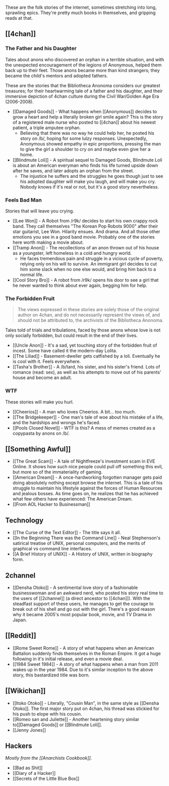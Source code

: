 These are the folk stories of the internet, sometimes stretching into long, sprawling epics. They're pretty much books in themselves, and gripping reads at that.

## [[4chan]]

### The Father and his Daughter

Tales about anons who discovered an orphan in a terrible situation, and with the unexpected encouragement of the legions of Anonymous, helped them back up to their feet. Those anons became more than kind strangers; they became the child's mentors and adopted fathers.

These are the stories that the Bibliotheca Anonoma considers our greatest treasures; for their heartwarming tale of a father and his daughter, and their immersive depiction of 4chan culture during the Civil War/Golden Age Era (2006-2008).

* [[Damaged Goods]] - What happens when [[Anonymous]] decides to grow a heart and help a literally broken girl smile again? This is the story of a registered male nurse who posted to [[4chan]] about his newest patient, a triple amputee orphan. 
  * Believing that there was no way he could help her, he posted his story on /b/, hoping for some lulzy responses. Unexpectedly, Anonymous showed empathy in epic proportions, pressing the man to give the girl a shoulder to cry on and maybe even give her a home.
* [[Blindmute Loli]] - A spiritual sequel to Damaged Goods, Blindmute Loli is about an American everyman who finds his life turned upside down after he saves, and later adopts an orphan from the street. 
  * The injustice he suffers and the struggles he goes though just to see his adopted daughter will make you laugh, and will make you cry. Nobody knows if it's real or not, but it's a good story nevertheless.

### Feels Bad Man

Stories that will leave you crying.

* [[Lee Won]] - A Robot from /r9k/ decides to start his own crappy rock band. They call themselves "The Korean Pop Robots 9000" after their star guitarist, Lee Won. Hilarity ensues. And drama. And all those other emotions you see in a good band movie. Probably one of the stories here worth making a movie about.
* [[Tramp Anon]] - The recollections of an anon thrown out of his house as a youngster, left homeless in a cold and hungry world.
  * He faces tremendous pain and struggle in a vicious cycle of poverty, relying only on his will to survive. An immigrant girl decides to cut him some slack when no one else would, and bring him back to a normal life.
* [[Cool Story Bro]] - A robot from /r9k/ opens his door to see a girl that he never wanted to think about ever again, begging him for help.

### The Forbidden Fruit

> The views expressed in these stories are solely those of the original author on 4chan, and do not necessarily represent the views of, and should not be attributed to, the archivists of the Bibliotheca Anonoma.

Tales told of trials and tribulations, faced by those anons whose love is not only socially forbidden, but could result in the end of their lives.

* [[Uncle Anon]] - It's a sad, yet touching story of the forbidden fruit of incest. Some have called it the modern-day Lolita.
* [[The Liliad]] - Basement-dweller gets catfished by a loli.  Eventually he is cool with it.  Feels everywhere.
* [[Tasha's Brother]] - A /b/tard, his sister, and his sister's friend. Lots of romance (read: sex), as well as his attempts to move out of his parents' house and become an adult.

### WTF

These stories will make you hurl.

* [[Cheerios]] - A man who loves Cheerios. A bit... too much.
* [[The Bridgekeeper]] - One man's tale of woe about his mistake of a life, and the hardships and wrongs he's faced.
* [[Pools Closed Novel]] - WTF is this? A mess of memes created as a copypasta by anons on /b/.

## [[Something Awful]]

* [[The Great Scam]] - A tale of Nightfreeze's investment scam in EVE Online. It shows how such nice people could pull off something this evil, but more so of the immateriality of gaming.
* [[American Dream]] - A once-hardworking forgotten manager gets paid doing absolutely nothing except browse the internet. This is a tale of his struggle to maintain his lifestyle against the forces of Human Resources  and jealous bosses. As time goes on, he realizes that he has achieved what few others have experienced: The American Dream.
* [[From AOL Hacker to Businessman]]

## Technology

* [[The Curse of the Text Editor]] - The title says it all.
* [[In the Beginning There was the Command Line]] - Neal Stephenson's satirical treatise of UNIX, personal computers, and the merits of graphical vs command line interfaces.
* [[A Brief History of UNIX]] - A History of UNIX, written in biography form.

## 2channel

* [[Densha Otoko]] - A sentimental love story of a fashionable businesswoman and an awkward nerd, who posted his story real time to the users of [[2channel]] (a direct ancestor to [[4chan]]). With the steadfast support of these users, he manages to get the courage to break out of his shell and go out with the girl. There's a good reason why it became 2005's most popular book, movie, and TV Drama in Japan.

## [[Reddit]]

* [[Rome Sweet Rome]] - A story of what happens when an American Battalion suddenly finds themselves in the Roman Empire. It got a huge following in it's initial release, and even a movie deal.
* [[1984 Sweet 1984]] - A story of what happens when a man from 2011 wakes up in the year 1984. Due to it's similar inception to the above story, this bastardized title was born.

## [[Wikichan]]

* [[Itoko Otoko]] - Literally, "Cousin Man", in the same style as [[Densha Otoko]]. The first major story put on 4chan, his thread was stickied for his push to elope with his cousin.
* [[Romeo san and Juliette]] - Another heartening story similar to[[Damaged Goods]] or [[Blindmute Loli]].
* [[Jenny Jones]]

## Hackers

_Mostly from the [[Anarchists Cookbook]]._

* [[Bad as Shit]]
* [[Diary of a Hacker]]
* [[Secrets of the Little Blue Box]]